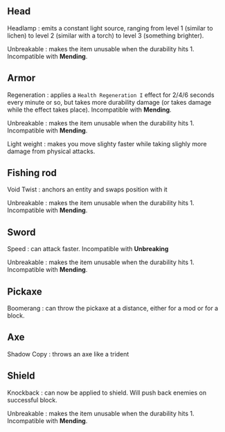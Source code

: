 ## Head
Headlamp
: emits a constant light source, ranging from level 1 (similar to lichen) to level 2 (similar with a torch) to level 3 (something brighter).

Unbreakable
: makes the item unusable when the durability hits 1. Incompatible with **Mending**.

## Armor
Regeneration
: applies a `Health Regeneration I` effect for 2/4/6 seconds every minute or so, but takes more durability damage (or takes damage while the effect takes place). Incompatible with **Mending**.

Unbreakable
: makes the item unusable when the durability hits 1. Incompatible with **Mending**.

Light weight
: makes you move slighty faster while taking slighly more damage from physical attacks.

## Fishing rod
Void Twist
: anchors an entity and swaps position with it

Unbreakable
: makes the item unusable when the durability hits 1. Incompatible with **Mending**.

## Sword
Speed
: can attack faster. Incompatible with **Unbreaking**

Unbreakable
: makes the item unusable when the durability hits 1. Incompatible with **Mending**.

## Pickaxe
Boomerang
: can throw the pickaxe at a distance, either for a mod or for a block.

## Axe
Shadow Copy
: throws an axe like a trident

## Shield
Knockback
: can now be applied to shield. Will push back enemies on successful block.

Unbreakable
: makes the item unusable when the durability hits 1. Incompatible with **Mending**.
